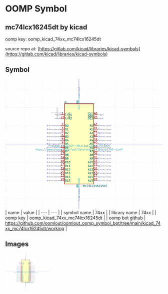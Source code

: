 # OOMP Symbol  
## mc74lcx16245dt  by kicad  
  
oomp key: oomp_kicad_74xx_mc74lcx16245dt  
  
source repo at: [https://gitlab.com/kicad/libraries/kicad-symbols](https://gitlab.com/kicad/libraries/kicad-symbols)  
## Symbol  
  
[![working.png](working_600.png)](working.png)  
| name | value | 
| --- | --- | 
| symbol name | 74xx | 
| library name | 74xx | 
| oomp key | oomp_kicad_74xx_mc74lcx16245dt | 
| oomp bot github | https://github.com/oomlout/oomlout_oomp_symbol_bot/tree/main/kicad_74xx_mc74lcx16245dt/working | 
## Images  
  
[![working.png](working_140.png)](working.png)  
